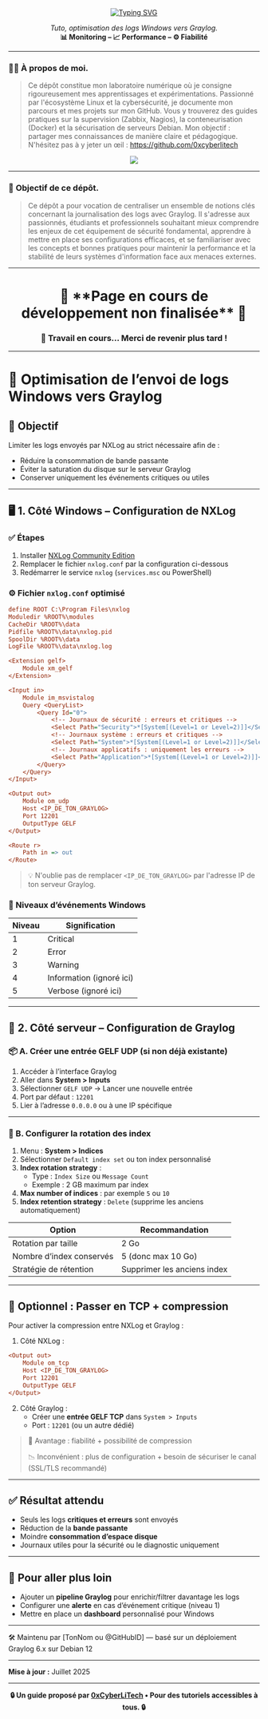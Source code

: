 <div align="center">
<a href="https://github.com/0xCyberLiTech">
  <img src="https://readme-typing-svg.herokuapp.com?font=Fira+Code&size=32&pause=1000&color=D14A4A&center=true&vCenter=true&width=1000&lines=SUPERVISION+CENTRALISÉE+AVEC+GRAYLOG;Détection+des+menaces+•+Logs+structurés+•+Alertes;Tutoriel+pédagogique+100%+Debian+12" alt="Typing SVG" />
</a>

<p align="center">
  <em>Tuto, optimisation des logs Windows vers Graylog.</em><br>
  <b>📊 Monitoring – 📈 Performance – ⚙️ Fiabilité</b>
</p>

</div>

---

### 👨‍💻 **À propos de moi.**

> Ce dépôt constitue mon laboratoire numérique où je consigne rigoureusement mes apprentissages et expérimentations.
> Passionné par l'écosystème Linux et la cybersécurité, je documente mon parcours et mes projets sur mon GitHub.
> Vous y trouverez des guides pratiques sur la supervision (Zabbix, Nagios), la conteneurisation (Docker) et la sécurisation de serveurs Debian.
> Mon objectif : partager mes connaissances de manière claire et pédagogique.
> N'hésitez pas à y jeter un œil : https://github.com/0xcyberlitech

<p align="center">
  <a href="https://skillicons.dev">
    <img src="https://skillicons.dev/icons?i=linux,debian,bash,docker,nginx,grafana,prometheus,git,vim" />
  </a>
</p>

---

### 🎯 **Objectif de ce dépôt.**

> Ce dépôt a pour vocation de centraliser un ensemble de notions clés concernant la journalisation des logs avec Graylog. Il s'adresse aux passionnés, étudiants et professionnels souhaitant mieux comprendre les enjeux de cet équipement de
> sécurité fondamental, apprendre à mettre en place ses configurations efficaces, et se familiariser avec les concepts et bonnes pratiques pour maintenir la performance et la stabilité de leurs systèmes
> d'information face aux menaces externes.

---

<h1 align="center"> 🚧 **Page en cours de développement non finalisée** 🚧</h1>
<h3 align="center"> 🔧 Travail en cours... Merci de revenir plus tard !</h3>

---

# 🎯 Optimisation de l’envoi de logs Windows vers Graylog

## 📝 Objectif

Limiter les logs envoyés par NXLog au strict nécessaire afin de :

- Réduire la consommation de bande passante
- Éviter la saturation du disque sur le serveur Graylog
- Conserver uniquement les événements critiques ou utiles

---

## 🖥️ 1. Côté Windows – Configuration de NXLog

### ✅ Étapes

1. Installer [NXLog Community Edition](https://nxlog.co/products/nxlog-community-edition/download)
2. Remplacer le fichier `nxlog.conf` par la configuration ci-dessous
3. Redémarrer le service `nxlog` (`services.msc` ou PowerShell)

### ⚙️ Fichier `nxlog.conf` optimisé

```ini
define ROOT C:\Program Files\nxlog
Moduledir %ROOT%\modules
CacheDir %ROOT%\data
Pidfile %ROOT%\data\nxlog.pid
SpoolDir %ROOT%\data
LogFile %ROOT%\data\nxlog.log

<Extension gelf>
    Module xm_gelf
</Extension>

<Input in>
    Module im_msvistalog
    Query <QueryList>
        <Query Id="0">
            <!-- Journaux de sécurité : erreurs et critiques -->
            <Select Path="Security">*[System[(Level=1 or Level=2)]]</Select>
            <!-- Journaux système : erreurs et critiques -->
            <Select Path="System">*[System[(Level=1 or Level=2)]]</Select>
            <!-- Journaux applicatifs : uniquement les erreurs -->
            <Select Path="Application">*[System[(Level=1 or Level=2)]]</Select>
        </Query>
    </Query>
</Input>

<Output out>
    Module om_udp
    Host <IP_DE_TON_GRAYLOG>
    Port 12201
    OutputType GELF
</Output>

<Route r>
    Path in => out
</Route>
```

> 💡 N'oublie pas de remplacer `<IP_DE_TON_GRAYLOG>` par l'adresse IP de ton serveur Graylog.

### 📌 Niveaux d’événements Windows

| Niveau | Signification     |
|--------|-------------------|
| 1      | Critical          |
| 2      | Error             |
| 3      | Warning           |
| 4      | Information (ignoré ici) |
| 5      | Verbose (ignoré ici)     |

---

## 🧱 2. Côté serveur – Configuration de Graylog

### 📦 A. Créer une entrée GELF UDP (si non déjà existante)

1. Accéder à l’interface Graylog
2. Aller dans **System > Inputs**
3. Sélectionner `GELF UDP` → Lancer une nouvelle entrée
4. Port par défaut : `12201`
5. Lier à l’adresse `0.0.0.0` ou à une IP spécifique

---

### 🔁 B. Configurer la rotation des index

1. Menu : **System > Indices**
2. Sélectionner `Default index set` ou ton index personnalisé
3. **Index rotation strategy** :
   - Type : `Index Size` ou `Message Count`
   - Exemple : 2 GB maximum par index
4. **Max number of indices** : par exemple `5` ou `10`
5. **Index retention strategy** : `Delete` (supprime les anciens automatiquement)

| Option                        | Recommandation               |
|------------------------------|------------------------------|
| Rotation par taille          | 2 Go                         |
| Nombre d’index conservés     | 5 (donc max 10 Go)           |
| Stratégie de rétention       | Supprimer les anciens index |

---

## 🔄 Optionnel : Passer en TCP + compression

Pour activer la compression entre NXLog et Graylog :

1. Côté NXLog :

```ini
<Output out>
    Module om_tcp
    Host <IP_DE_TON_GRAYLOG>
    Port 12201
    OutputType GELF
</Output>
```

2. Côté Graylog :
   - Créer une **entrée GELF TCP** dans `System > Inputs`
   - Port : `12201` (ou un autre dédié)

> 🔐 Avantage : fiabilité + possibilité de compression
>  
> 📉 Inconvénient : plus de configuration + besoin de sécuriser le canal (SSL/TLS recommandé)

---

## ✅ Résultat attendu

- Seuls les logs **critiques et erreurs** sont envoyés
- Réduction de la **bande passante**
- Moindre **consommation d’espace disque**
- Journaux utiles pour la sécurité ou le diagnostic uniquement

---

## 🧩 Pour aller plus loin

- Ajouter un **pipeline Graylog** pour enrichir/filtrer davantage les logs
- Configurer une **alerte** en cas d’événement critique (niveau 1)
- Mettre en place un **dashboard** personnalisé pour Windows

---

🛠 Maintenu par [TonNom ou @GitHubID] — basé sur un déploiement Graylog 6.x sur Debian 12


---

**Mise à jour :** Juillet 2025

---

<p align="center">
  <b>🔒 Un guide proposé par <a href="https://github.com/0xCyberLiTech">0xCyberLiTech</a> • Pour des tutoriels accessibles à tous. 🔒</b>
</p>



